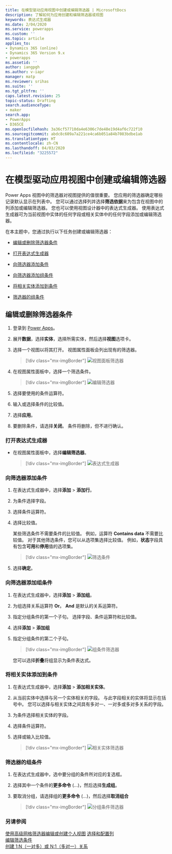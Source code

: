 ```yaml
---
title: 在模型驱动应用视图中创建或编辑筛选器 | MicrosoftDocs
description: 了解如何为应用创建和编辑筛选器或视图
keywords: 表达式生成器
ms.date: 2/04/2020
ms.service: powerapps
ms.custom: ''
ms.topic: article
applies_to:
- Dynamics 365 (online)
- Dynamics 365 Version 9.x
- powerapps
ms.assetid: ''
author: iangpgh
ms.author: v-iapr
manager: matp
ms.reviewer: srihas
ms.suite: ''
ms.tgt_pltfrm: ''
caps.latest.revision: 25
topic-status: Drafting
search.audienceType:
- maker
search.app:
- PowerApps
- D365CE
ms.openlocfilehash: 3a36cf57710da4e6306c7de48e19d4af6c722f10
ms.sourcegitcommit: abdc8c609a7a221ce4ca6b051a84b7083bdbe1ab
ms.translationtype: HT
ms.contentlocale: zh-CN
ms.lasthandoff: 04/03/2020
ms.locfileid: "3225572"
---
```

# <a name="create-or-edit-filters-in-model-driven-app-views"></a>在模型驱动应用视图中创建或编辑筛选器

<a name="BKMK_CreateOrEditViewFilters"></a>   

Power Apps 视图中的筛选器对视图提供的值很重要。 您应用的筛选器确定哪些记录默认显示在列表中。 您可以通过选择列并选择**筛选依据**来为包含在视图中的列添加或编辑筛选器。 您也可以使用视图设计器中的表达式生成器。 使用表达式生成器可为当前视图中实体的任何字段或相关实体中的任何字段添加或编辑筛选器。 

在本主题中，您通过执行以下任务创建或编辑筛选器：

-   [编辑或删除筛选器条件](create-edit-view-filters.md#edit-or-remove-a-filter-condition)

-   [打开表达式生成器](create-edit-view-filters.md#open-the-expression-builder)

-   [向筛选器添加条件](create-edit-view-filters.md#add-conditions-to-a-filter)

-   [向筛选器添加组条件](create-edit-view-filters.md#add-a-group-condition-to-a-filter)

-   [将相关实体添加到条件](create-edit-view-filters.md#add-a-related-entity-to-a-condition)

-   [筛选器的组条件](create-edit-view-filters.md#group-conditions-of-a-filter)

## <a name="edit-or-remove-a-filter-condition"></a>编辑或删除筛选器条件

1. 登录到 [Power Apps](https://make.powerapps.com/?utm_source=padocs&utm_medium=linkinadoc&utm_campaign=referralsfromdoc)。  

2. 展开**数据**，选择**实体**，选择所需实体，然后选择**视图**选项卡。

3. 选择一个视图以将其打开。 视图属性面板会列出现有的筛选器。

    > [!div class="mx-imgBorder"] 
    > ![视图面板筛选器](media/views-panel-filters.png "视图面板筛选器")

4. 在视图属性面板中，选择一个筛选条件。

    > [!div class="mx-imgBorder"] 
    > ![编辑筛选器](media/edit-filter-viewpanel.png "编辑筛选器")

5. 选择要使用的条件运算符。

6. 输入或选择条件的比较值。

7. 选择**应用**。

8. 要删除条件，请选择**关闭**。 条件将删除，但不进行确认。

### <a name="open-the-expression-builder"></a>打开表达式生成器

- 在视图属性面板中，选择**编辑筛选器**。

    > [!div class="mx-imgBorder"] 
    > ![表达式生成器](media/edit-create-filters.png "表达式生成器")

### <a name="add-conditions-to-a-filter"></a>向筛选器添加条件

1. 在表达式生成器中，选择**添加** > **添加行**。

2. 为条件选择字段。

3. 选择条件运算符。

4. 选择比较值。  

    某些筛选条件不需要条件的比较值。 例如，运算符 **Contains data** 不需要比较值。 对于其他筛选条件，您可以从选项集选择比较值。 例如，**状态**字段具有包含**可用**和**停用**值的选项集。

    > [!div class="mx-imgBorder"] 
    > ![筛选条件](media/add-condition-filter.png "筛选条件")

5. 选择**确定**。

### <a name="add-a-group-condition-to-a-filter"></a>向筛选器添加组条件

1. 在表达式生成器中，选择**添加** > **添加组**。

2. 为组选择关系运算符 **Or**。 **And** 是默认的关系运算符。

3. 指定分组条件的第一个子句。 选择字段、条件运算符和比较值。

4. 选择**添加** > **添加组**

5. 指定分组条件的第二个子句。

    > [!div class="mx-imgBorder"] 
    > ![组条件筛选器](media/add-group-filter.png "组条件筛选器")

    您可以选择**折叠**将组显示为条件表达式。

### <a name="add-a-related-entity-to-a-condition"></a>将相关实体添加到条件

1. 在表达式生成器中，选择**添加** > **添加相关实体**。

2. 从当前实体中选择与另一个实体相关的字段。 与此字段相关的实体将显示在括号中。 您可以选择与相关实体之间具有多对一、一对多或多对多关系的字段。

3. 为条件选择相关实体的字段。

4. 选择条件运算符。

5. 选择或输入比较值。

    > [!div class="mx-imgBorder"] 
    > ![相关实体筛选器](media/add-relatedentity-filter.png "相关实体筛选器")

### <a name="group-conditions-of-a-filter"></a>筛选器的组条件

1. 在表达式生成器中，选中要分组的条件所对应的复选框。

2. 选择其中一个条件的**更多命令** (...)，然后选择**生成组**。

3. 要取消分组，请选择组的**更多命令** (...)，然后选择**取消组合**

    > [!div class="mx-imgBorder"] 
    > ![分组条件筛选器](media/group-conditions-filter.png "分组条件筛选器")

### <a name="see-also"></a>另请参阅
[使用高级网格筛选器编辑或创建个人视图](../../user/grid-filters-advanced.md)
[选择和配置列](choose-and-configure-columns.md)  
[编辑筛选条件](edit-filter-criteria.md)  
[创建 1:N（一对多）或 N:1（多对一）关系](../common-data-service/create-edit-1n-relationships.md)

